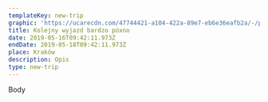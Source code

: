 ```yaml
---
templateKey: new-trip
graphic: 'https://ucarecdn.com/47744421-a104-422a-89e7-eb6e36eafb2a/-/preview/'
title: Kolejny wyjazd bardzo póxno
date: 2019-05-16T09:42:11.973Z
endDate: 2019-05-18T09:42:11.973Z
place: Kraków
description: Opis
type: new-trip
---
```

Body
